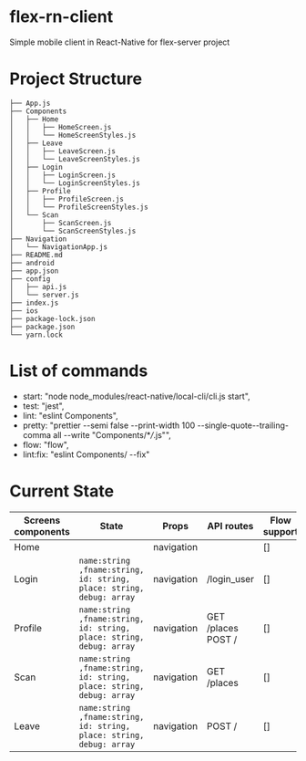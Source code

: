 # flex-rn-client

Simple mobile client in React-Native for flex-server project

# Project Structure

```
├── App.js
├── Components
│   ├── Home
│   │   ├── HomeScreen.js
│   │   └── HomeScreenStyles.js
│   ├── Leave
│   │   ├── LeaveScreen.js
│   │   └── LeaveScreenStyles.js
│   ├── Login
│   │   ├── LoginScreen.js
│   │   └── LoginScreenStyles.js
│   ├── Profile
│   │   ├── ProfileScreen.js
│   │   └── ProfileScreenStyles.js
│   └── Scan
│       ├── ScanScreen.js
│       └── ScanScreenStyles.js
├── Navigation
│   └── NavigationApp.js
├── README.md
├── android
├── app.json
├── config
│   ├── api.js
│   └── server.js
├── index.js
├── ios
├── package-lock.json
├── package.json
└── yarn.lock
```

# List of commands

- start: "node node_modules/react-native/local-cli/cli.js start",
- test: "jest",
- lint: "eslint Components",
- pretty: "prettier --semi false --print-width 100 --single-quote--trailing-comma all --write \"Components/\*_/_.js\"",
- flow: "flow",
- lint:fix: "eslint Components/ --fix"

# Current State

| Screens components | State                                                                | Props      | API routes         | Flow support |
| ------------------ | -------------------------------------------------------------------- | ---------- | ------------------ | ------------ |
| Home               |                                                                      | navigation |                    | []           |
| Login              | `name:string ,fname:string, id: string, place: string, debug: array` | navigation | /login_user        | []           |
| Profile            | `name:string ,fname:string, id: string, place: string, debug: array` | navigation | GET /places POST / | []           |
| Scan               | `name:string ,fname:string, id: string, place: string, debug: array` | navigation | GET /places        | []           |
| Leave              | `name:string ,fname:string, id: string, place: string, debug: array` | navigation | POST /             | []           |
